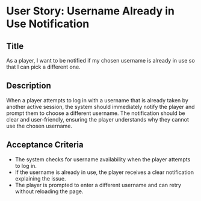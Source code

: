 
# User Story: Username Already in Use Notification

## Title
As a player, I want to be notified if my chosen username is already in use so that I can pick a different one.

## Description
When a player attempts to log in with a username that is already taken by another active session, the system should immediately notify the player and prompt them to choose a different username. The notification should be clear and user-friendly, ensuring the player understands why they cannot use the chosen username.

## Acceptance Criteria
- The system checks for username availability when the player attempts to log in.
- If the username is already in use, the player receives a clear notification explaining the issue.
- The player is prompted to enter a different username and can retry without reloading the page.
